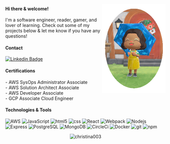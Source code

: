 <p>
  <img align="right" alt="GIF" src="media/ac.gif" width="200" height="280" />
<h4>Hi there & welcome!</h4>
<text style="font-size:14px">I'm a software engineer, reader, gamer, and lover of learning.  Check out some of my projects below & let me know if you have any questions!</text>

<h4>Contact</h4>

[![Linkedin Badge](https://img.shields.io/badge/-Christina.Santos-black?style=flat-square&logo=Linkedin&logoColor=blue&link=https://www.linkedin.com/in/csantos91/)](https://www.linkedin.com/in/csantos91/)

<h4>Certifications</h4>
<p>
- AWS SysOps Administrator Associate<br />
- AWS Solution Architect Associate<br />
- AWS Developer Associate<br />
- GCP Associate Cloud Engineer<br />
</p>

<h4>Technologies & Tools</h4>
<p>
<img alt="AWS" src="https://img.shields.io/badge/AWS-black?style=flat-square&logo=amazon-aws&logoColor=FF9900"/>
<img alt="JavaScript" src="https://img.shields.io/badge/-JavaScript-black?style=flat-square&logo=javascript" />
<img alt="html5" src="https://img.shields.io/badge/-HTML5-black?style=flat-square&logo=html5" />
<img alt="css" src="https://img.shields.io/badge/-CSS3-black?style=flat-square&logo=css3&logoColor=1572B6" />
<img alt="React" src="https://img.shields.io/badge/-React-black?style=flat-square&logo=react" />
<img alt="Webpack" src="https://img.shields.io/badge/-Webpack-black?style=flat-square&logo=Webpack" />
<img alt="Nodejs" src="https://img.shields.io/badge/-Nodejs-black?style=flat-square&logo=Node.js" />
<img alt="Express" src="https://img.shields.io/badge/-Express-black?style=flat-square&logo=Express"/>
<img alt="PostgreSQL" src="https://img.shields.io/badge/-PostgreSQL-black?style=flat-square&logo=postgresql&logoColor=336791" />
<img alt="MongoDB" src="https://img.shields.io/badge/-MongoDB-black?style=flat-square&logo=mongodb" />
<img alt="CircleCi" src= "https://img.shields.io/badge/-CircleCI-black?style=flat-square&logo=CircleCI" />
<img alt="Docker" src="https://img.shields.io/badge/-Docker-black?style=flat-square&logo=docker" />
<img alt="git" src="https://img.shields.io/badge/-Git-black?style=flat-square&logo=git" />
<img alt="npm" src="https://img.shields.io/badge/-NPM-black?style=flat-square&logo=npm" />

</p>

<p align="center"> <img src="https://github-readme-stats.vercel.app/api?username=christina003&show_icons=true&theme=blue-green" alt="christina003" />
